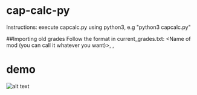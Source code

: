 # cap-calc-py
Instructions: execute capcalc.py using python3, e.g "python3 capcalc.py"

##Importing old grades
Follow the format in current\_grades.txt:
    <Name of mod (you can call it whatever you want)>, <MC count>, <Grade Point>

# demo
![alt text](https://i.imgur.com/Y8t8pXL.png)
